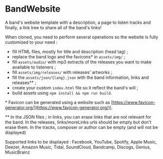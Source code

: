 # BandWebsite

A band's website template with a description, a page to listen tracks and finally, a link tree to share all of the band's links!

When cloned, you need to perform several operations so the website is fully customized to your need :

- fill HTML files, mostly for title and description (head tag) ;
- replace the band logo and the favicons\* in `assets/img/` ;
- fill `assets/audio/` with mp3 extracts of the releases you want to make available to listeners ;
- fill `assets/img/releases/` with releases' artworks ;
- fill the `assets/json/{lang}.json` with the band information, links and releases\*\* ;
- create your custom `index.html` file so it reflect the band's will ;
- build assets using `npm install && npm run build`.

\* Favicon can be generated using a website such as [https://www.favicon-generator.org/](https://www.favicon-generator.org/)).

\*\* In the JSON files ; in links, you can erase links that are not relevant for the band. In the releases, links/moreLinks urls should be empty but don't erase them. In the tracks, composer or author can be empty (and will not be displayed) 

Supported links to be displayed :
Facebook, YouTube, Spotify, Apple Music, Deezer, Amazon Music, Tidal, SoundCloud, Bandcamp, Discogs, Genius, MusicBrainz
